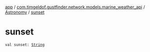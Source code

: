 [app](../../index.md) / [com.timgeldof.gustfinder.network.models.marine_weather_api](../index.md) / [Astronomy](index.md) / [sunset](./sunset.md)

# sunset

`val sunset: `[`String`](https://kotlinlang.org/api/latest/jvm/stdlib/kotlin/-string/index.html)